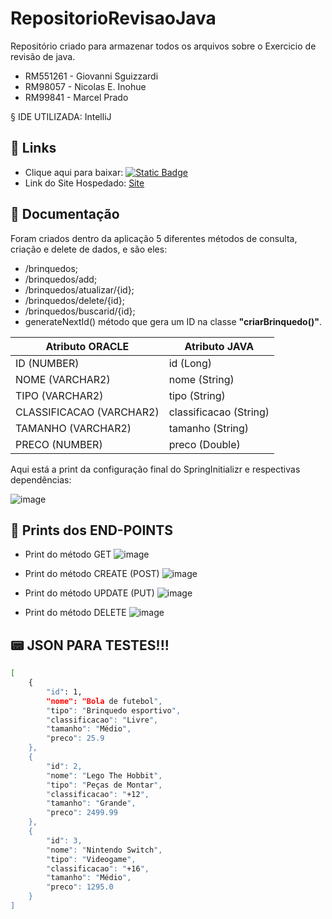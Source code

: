 # RepositorioRevisaoJava
Repositório criado para armazenar todos os arquivos sobre o Exercicio de revisão de java.

- RM551261 - Giovanni Sguizzardi
- RM98057 - Nicolas E. Inohue
- RM99841 - Marcel Prado

§ IDE UTILIZADA: IntelliJ

## 🔗 Links
- Clique aqui para baixar: [![Static Badge](https://img.shields.io/badge/Arquivo-War-File)](https://www.mediafire.com/file/h6kbut4eeew229h/JavaRevisao.zip/file)
- Link do Site Hospedado: [Site](https://giovannisguizzardi.github.io/RepositorioRevisaoJava/)

## 📜 Documentação
Foram criados dentro da aplicação 5 diferentes métodos de consulta, criação e delete de dados, e são eles:
- /brinquedos; 
- /brinquedos/add;
- /brinquedos/atualizar/{id};
- /brinquedos/delete/{id};
- /brinquedos/buscarid/{id};
- generateNextId() método que gera um ID na classe **"criarBrinquedo()"**.

| Atributo ORACLE            | Atributo JAVA          |
| -------------------------- | ---------------------- |
| ID (NUMBER)                | id (Long)              |
| NOME (VARCHAR2)            | nome (String)          |
| TIPO (VARCHAR2)            | tipo (String)          |
| CLASSIFICACAO (VARCHAR2)   | classificacao (String) |
| TAMANHO (VARCHAR2)         | tamanho (String)       |
| PRECO (NUMBER)             | preco (Double)         |

Aqui está a print da configuração final do SpringInitializr e respectivas 
dependências:

![image](https://github.com/user-attachments/assets/a4fecf85-8095-4aa9-b13d-0e40b055cc14)

## 📝 Prints dos END-POINTS
- Print do método GET
![image](https://github.com/user-attachments/assets/a3f093d5-6bb1-4fc5-92e2-3fefb053d599)

- Print do método CREATE (POST)
![image](https://github.com/user-attachments/assets/403c13c4-4ba4-4fbf-b106-ad99d5c01ca0)

- Print do método UPDATE (PUT)
![image](https://github.com/user-attachments/assets/804a9f35-9b5f-4eeb-ac5e-f3c9a7b4f4d7)

- Print do método DELETE
![image](https://github.com/user-attachments/assets/28e44a91-4175-435b-9301-a35d6a614160)

## 📟 JSON PARA TESTES!!!
```bash
[
    {
        "id": 1,
        "nome": "Bola de futebol",
        "tipo": "Brinquedo esportivo",
        "classificacao": "Livre",
        "tamanho": "Médio",
        "preco": 25.9
    },
    {
        "id": 2,
        "nome": "Lego The Hobbit",
        "tipo": "Peças de Montar",
        "classificacao": "+12",
        "tamanho": "Grande",
        "preco": 2499.99
    },
    {
        "id": 3,
        "nome": "Nintendo Switch",
        "tipo": "Videogame",
        "classificacao": "+16",
        "tamanho": "Médio",
        "preco": 1295.0
    }
]
```
